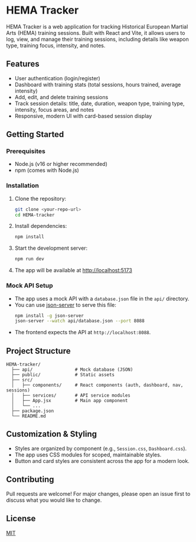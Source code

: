 # HEMA Tracker

HEMA Tracker is a web application for tracking Historical European Martial Arts (HEMA) training sessions. Built with React and Vite, it allows users to log, view, and manage their training sessions, including details like weapon type, training focus, intensity, and notes.

## Features
- User authentication (login/register)
- Dashboard with training stats (total sessions, hours trained, average intensity)
- Add, edit, and delete training sessions
- Track session details: title, date, duration, weapon type, training type, intensity, focus areas, and notes
- Responsive, modern UI with card-based session display

## Getting Started

### Prerequisites
- Node.js (v16 or higher recommended)
- npm (comes with Node.js)

### Installation
1. Clone the repository:
   ```bash
   git clone <your-repo-url>
   cd HEMA-tracker
   ```
2. Install dependencies:
   ```bash
   npm install
   ```
3. Start the development server:
   ```bash
   npm run dev
   ```
4. The app will be available at [http://localhost:5173](http://localhost:5173)

### Mock API Setup
- The app uses a mock API with a `database.json` file in the `api/` directory.
- You can use [json-server](https://github.com/typicode/json-server) to serve this file:
  ```bash
  npm install -g json-server
  json-server --watch api/database.json --port 8088
  ```
- The frontend expects the API at `http://localhost:8088`.

## Project Structure
```
HEMA-tracker/
  ├── api/                # Mock database (JSON)
  ├── public/             # Static assets
  ├── src/
  │   ├── components/     # React components (auth, dashboard, nav, sessions)
  │   ├── services/       # API service modules
  │   ├── App.jsx         # Main app component
  │   └── ...
  ├── package.json
  └── README.md
```

## Customization & Styling
- Styles are organized by component (e.g., `Session.css`, `Dashboard.css`).
- The app uses CSS modules for scoped, maintainable styles.
- Button and card styles are consistent across the app for a modern look.

## Contributing
Pull requests are welcome! For major changes, please open an issue first to discuss what you would like to change.

## License
[MIT](LICENSE)
